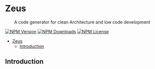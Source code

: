 # Zeus

<p align="center">A code generator for clean Architecture and low code development</p>

[![NPM Version](http://img.shields.io/npm/v/@theogonic/zeus.svg?style=flat)](https://www.npmjs.org/package/@theogonic/zeus)
[![NPM Downloads](https://img.shields.io/npm/dm/@theogonic/zeus.svg?style=flat)](https://npmcharts.com/compare/@theogonic/zeus?minimal=true)
[![NPM License](https://img.shields.io/npm/l/all-contributors.svg?style=flat)](https://github.com/theogonic/zeus/blob/master/LICENSE)

- [Zeus](#zeus)
  - [Introduction](#introduction)

## Introduction





